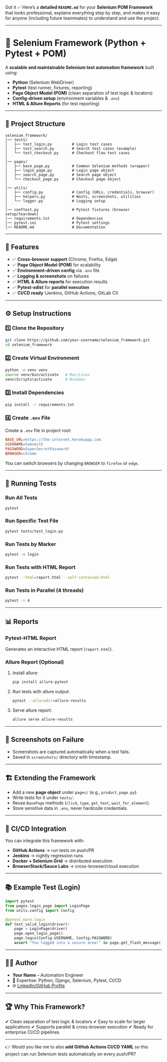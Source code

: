 Got it ✅
Here’s a **detailed `README.md`** for your **Selenium POM Framework** that looks professional, explains everything step by step, and makes it easy for anyone (including future teammates) to understand and use the project.

---

# 📘 Selenium Framework (Python + Pytest + POM)

A **scalable and maintainable Selenium test automation framework** built using:

* **Python** (Selenium WebDriver)
* **Pytest** (test runner, fixtures, reporting)
* **Page Object Model (POM)** (clean separation of test logic & locators)
* **Config-driven setup** (environment variables & `.env`)
* **HTML & Allure Reports** (for test reporting)

---

## 📂 Project Structure

```
selenium_framework/
│── tests/
│   ├── test_login.py         # Login test cases
│   ├── test_search.py        # Search test cases (example)
│   └── test_checkout.py      # Checkout flow test cases
│
│── pages/
│   ├── base_page.py          # Common Selenium methods (wrapper)
│   ├── login_page.py         # Login page object
│   ├── search_page.py        # Search page object
│   └── checkout_page.py      # Checkout page object
│
│── utils/
│   ├── config.py             # Config (URLs, credentials, browser)
│   ├── helpers.py            # Waits, screenshots, utilities
│   └── logger.py             # Logging setup
│
│── conftest.py               # Pytest fixtures (browser setup/teardown)
│── requirements.txt          # Dependencies
│── pytest.ini                # Pytest settings
│── README.md                 # Documentation
```

---

## 🚀 Features

* ✅ **Cross-browser support** (Chrome, Firefox, Edge)
* ✅ **Page Object Model (POM)** for scalability
* ✅ **Environment-driven config** via `.env` file
* ✅ **Logging & screenshots** on failures
* ✅ **HTML & Allure reports** for execution results
* ✅ **Pytest-xdist** for **parallel execution**
* ✅ **CI/CD ready** (Jenkins, GitHub Actions, GitLab CI)

---

## ⚙️ Setup Instructions

### 1️⃣ Clone the Repository

```bash
git clone https://github.com/your-username/selenium_framework.git
cd selenium_framework
```

### 2️⃣ Create Virtual Environment

```bash
python -m venv venv
source venv/bin/activate   # Mac/Linux
venv\Scripts\activate      # Windows
```

### 3️⃣ Install Dependencies

```bash
pip install -r requirements.txt
```

### 4️⃣ Create `.env` File

Create a `.env` file in project root:

```ini
BASE_URL=https://the-internet.herokuapp.com
USERNAME=tomsmith
PASSWORD=SuperSecretPassword!
BROWSER=chrome
```

You can switch browsers by changing `BROWSER` to `firefox` or `edge`.

---

## 🧪 Running Tests

### Run All Tests

```bash
pytest
```

### Run Specific Test File

```bash
pytest tests/test_login.py
```

### Run Tests by Marker

```bash
pytest -m login
```

### Run Tests with HTML Report

```bash
pytest --html=report.html --self-contained-html
```

### Run Tests in Parallel (4 threads)

```bash
pytest -n 4
```

---

## 📊 Reports

### Pytest-HTML Report

Generates an interactive HTML report (`report.html`).

### Allure Report (Optional)

1. Install allure:

   ```bash
   pip install allure-pytest
   ```
2. Run tests with allure output:

   ```bash
   pytest --alluredir=allure-results
   ```
3. Serve allure report:

   ```bash
   allure serve allure-results
   ```

---

## 📸 Screenshots on Failure

* Screenshots are captured automatically when a test fails.
* Saved in `screenshots/` directory with timestamp.

---

## 🏗️ Extending the Framework

* Add a new **page object** under `pages/` (e.g., `product_page.py`).
* Write tests for it under `tests/`.
* Reuse `BasePage` methods (`click`, `type`, `get_text`, `wait_for_element`).
* Store sensitive data in `.env`, never hardcode credentials.

---

## 🔗 CI/CD Integration

You can integrate this framework with:

* **GitHub Actions** → run tests on push/PR
* **Jenkins** → nightly regression runs
* **Docker + Selenium Grid** → distributed execution
* **BrowserStack/Sauce Labs** → cross-browser/cloud execution

---

## 📚 Example Test (Login)

```python
import pytest
from pages.login_page import LoginPage
from utils.config import Config

@pytest.mark.login
def test_valid_login(driver):
    page = LoginPage(driver)
    page.open_login_page()
    page.login(Config.USERNAME, Config.PASSWORD)
    assert "You logged into a secure area!" in page.get_flash_message()
```

---

## 👨‍💻 Author

* **Your Name** – Automation Engineer
* 💼 Expertise: Python, Django, Selenium, Pytest, CI/CD
* 🌐 [LinkedIn/GitHub Profile](https://github.com/your-username)

---

## 🏆 Why This Framework?

✔ Clean separation of test logic & locators
✔ Easy to scale for larger applications
✔ Supports parallel & cross-browser execution
✔ Ready for enterprise CI/CD pipelines

---

👉 Would you like me to also **add GitHub Actions CI/CD YAML** so this project can run Selenium tests automatically on every push/PR?
